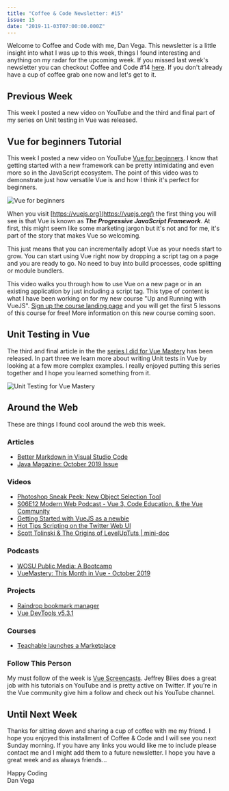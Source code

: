 ```yaml
---
title: "Coffee & Code Newsletter: #15"
issue: 15
date: "2019-11-03T07:00:00.000Z"
---
```


Welcome to Coffee and Code with me, Dan Vega. This newsletter is a little insight into what I was up to this week, things I found interesting and anything on my radar for the upcoming week. If you missed last week's newsletter you can checkout Coffee and Code #14 [here](https://www.danvega.dev/newsletter/coffee-and-code/14). If you don't already have a cup of coffee grab one now and let's get to it.

## Previous Week

This week I posted a new video on YouTube and the third and final part of my series on Unit testing in Vue was released.

## Vue for beginners Tutorial

This week I posted a new video on YouTube [Vue for beginners](https://www.youtube.com/watch?v=YGgXAHbQHeI). I know that getting started with a new framework can be pretty intimidating and even more so in the JavaScript ecosystem. The point of this video was to demonstrate just how versatile Vue is and how I think it's perfect for beginners.

![Vue for beginners](./vue-for-beginners-cover.jpg)

When you visit [https://vuejs.org](https://vuejs.org/) the first thing you will see is that Vue is known as **_The Progressive JavaScript Framework_**. At first, this might seem like some marketing jargon but it's not and for me, it's part of the story that makes Vue so welcoming.

This just means that you can incrementally adopt Vue as your needs start to grow. You can start using Vue right now by dropping a script tag on a page and you are ready to go. No need to buy into build processes, code splitting or module bundlers.

This video walks you through how to use Vue on a new page or in an existing application by just including a script tag. This type of content is what I have been working on for my new course "Up and Running with VueJS". [Sign up the course landing page](https://danvega.ck.page/823d5f3bee) and you will get the first 5 lessons of this course for free! More information on this new course coming soon.

## Unit Testing in Vue

The third and final article in the the [series I did for Vue Mastery](https://www.vuemastery.com/blog/Unit-Testing-in%20Vue-More-complex-components) has been released. In part three we learn more about writing Unit tests in Vue by looking at a few more complex examples. I really enjoyed putting this series together and I hope you learned something from it.

![Unit Testing for Vue Mastery](./unit-testing-vue-mastery.jpg)

## Around the Web

These are things I found cool around the web this week.

### Articles

- [Better Markdown in Visual Studio Code](https://solomon.io/better-markdown-visual-studio-code/)
- [Java Magazine: October 2019 Issue](https://blogs.oracle.com/javamagazine/october-2019-v2)

### Videos

- [Photoshop Sneak Peek: New Object Selection Tool](https://www.youtube.com/watch?v=0Qm5nS2PMBs)
- [S06E12 Modern Web Podcast - Vue 3, Code Education, & the Vue Community](https://www.youtube.com/watch?v=009e_fTfUI4)
- [Getting Started with VueJS as a newbie](https://www.twitch.tv/videos/500884074)
- [Hot Tips Scripting on the Twitter Web UI](https://www.youtube.com/watch?v=Pj_MqNx22Bo)
- [Scott Tolinski & The Origins of LevelUpTuts | mini-doc](https://www.youtube.com/watch?v=Q9eh2iJsjxE)

### Podcasts

- [WOSU Public Media: A Bootcamp](http://stories.wosu.org/rivet/a-bootcamp/)
- [VueMastery: This Month in Vue - October 2019](https://www.vuemastery.com/blog/This-Month-in-Vue-Oct-2019)

### Projects

- [Raindrop bookmark manager](https://raindrop.io/)
- [Vue DevTools v5.3.1](https://github.com/vuejs/vue-devtools/releases/tag/v5.3.1)

### Courses

- [Teachable launches a Marketplace](https://discover.teachable.com/)

### Follow This Person

My must follow of the week is [Vue Screencasts](https://twitter.com/VueScreencasts). Jeffrey Biles does a great job with his tutorials on YouTube and is pretty active on Twitter. If you're in the Vue community give him a follow and check out his YouTube channel.

## Until Next Week

Thanks for sitting down and sharing a cup of coffee with me my friend. I hope you enjoyed this installment of Coffee & Code and I will see you next Sunday morning. If you have any links you would like me to include please contact me and I might add them to a future newsletter. I hope you have a great week and as always friends...

Happy Coding<br/>
Dan Vega
